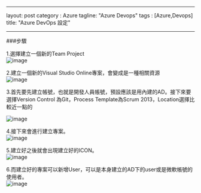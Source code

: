 
---
layout: post
category : Azure 
tagline: "Azure Devops"
tags : [Azure,Devops]
title: "Azure DevOps 設定"

---

###步驟

1.選擇建立一個新的Team Project  
![image](https://farm8.staticflickr.com/7546/15958102408_1718840f13_o.png)


2.建立一個新的Visual Studio Online專案，會變成是一種相關資源  
![image](https://farm9.staticflickr.com/8597/16119790386_2312711ebf_o.png)

3.首先要先建立帳號，也就是開發人員帳號，預設應該是用內建的AD。接下來要選擇Version Control 為Git，Process Template為Scrum 2013，Location選擇比較近一點的

![image](https://farm8.staticflickr.com/7554/15523299344_e1114b580e_o.png)

4.接下來會進行建立專案。  
![image](https://farm9.staticflickr.com/8669/15958196208_05b33d9119_o.png)


5.建立好之後就會出現建立好的ICON。  
![image](https://farm8.staticflickr.com/7488/15958200978_24a3414d85_o.png)

6.而建立好的專案可以新增User，可以是本身建立的AD下的user或是微軟帳號的使用者。  
![image](http://)
